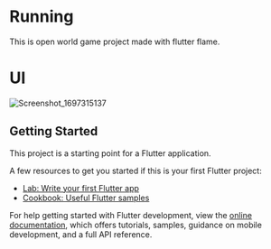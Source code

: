 # Running

This is open world game project made with flutter flame.

# UI

![Screenshot_1697315137](https://github.com/Saw-YanLinOo/running/assets/63788675/ad7746a0-ae36-4403-82c7-913384c9eb0a)

## Getting Started

This project is a starting point for a Flutter application.


A few resources to get you started if this is your first Flutter project:

- [Lab: Write your first Flutter app](https://docs.flutter.dev/get-started/codelab)
- [Cookbook: Useful Flutter samples](https://docs.flutter.dev/cookbook)

For help getting started with Flutter development, view the
[online documentation](https://docs.flutter.dev/), which offers tutorials,
samples, guidance on mobile development, and a full API reference.

